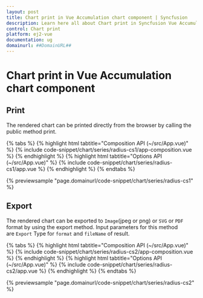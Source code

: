 ```yaml
---
layout: post
title: Chart print in Vue Accumulation chart component | Syncfusion
description: Learn here all about Chart print in Syncfusion Vue Accumulation chart component of Syncfusion Essential JS 2 and more.
control: Chart print 
platform: ej2-vue
documentation: ug
domainurl: ##DomainURL##
---
```


# Chart print in Vue Accumulation chart component

## Print

The rendered chart can be printed directly from the browser by calling the public method print.

{% tabs %}
{% highlight html tabtitle="Composition API (~/src/App.vue)" %}
{% include code-snippet/chart/series/radius-cs1/app-composition.vue %}
{% endhighlight %}
{% highlight html tabtitle="Options API (~/src/App.vue)" %}
{% include code-snippet/chart/series/radius-cs1/app.vue %}
{% endhighlight %}
{% endtabs %}
        
{% previewsample "page.domainurl/code-snippet/chart/series/radius-cs1" %}

## Export

The rendered chart can be exported to `Image`(jpeg or png) or `SVG` or `PDF` format by using the export method.
Input parameters for this method are `Export` Type for `format` and `fileName` of result.

{% tabs %}
{% highlight html tabtitle="Composition API (~/src/App.vue)" %}
{% include code-snippet/chart/series/radius-cs2/app-composition.vue %}
{% endhighlight %}
{% highlight html tabtitle="Options API (~/src/App.vue)" %}
{% include code-snippet/chart/series/radius-cs2/app.vue %}
{% endhighlight %}
{% endtabs %}
        
{% previewsample "page.domainurl/code-snippet/chart/series/radius-cs2" %}